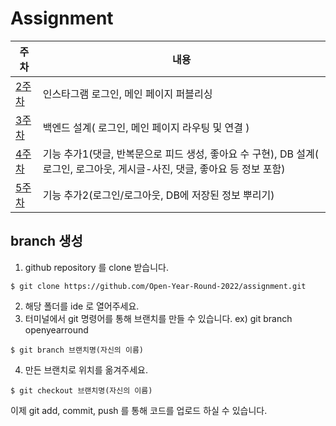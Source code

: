 # Assignment
주차 | 내용 
--------|-----------
[2주차](https://github.com/Open-Year-Round-2022/assignment/blob/main/week2)|인스타그램 로그인, 메인 페이지 퍼블리싱
[3주차](https://github.com/Open-Year-Round-2022/assignment/blob/main/week3)|백엔드 설계( 로그인, 메인 페이지 라우팅 및 연결 )
[4주차](https://github.com/Open-Year-Round-2022/assignment/blob/main/week4)|기능 추가1(댓글, 반복문으로 피드 생성, 좋아요 수 구현), DB 설계( 로그인, 로그아웃, 게시글-사진, 댓글, 좋아요 등 정보 포함)
[5주차](https://github.com/Open-Year-Round-2022/assignment/blob/main/week5)|기능 추가2(로그인/로그아웃, DB에 저장된 정보 뿌리기)

## branch 생성
1. github repository 를 clone 받습니다.

```git
$ git clone https://github.com/Open-Year-Round-2022/assignment.git
```

2. 해당 폴더를 ide 로 열어주세요.
3. 터미널에서 git 명령어를 통해 브랜치를 만들 수 있습니다.
ex) git branch openyearround
```git
$ git branch 브랜치명(자신의 이름)
```
4. 만든 브랜치로 위치를 옮겨주세요.
```git
$ git checkout 브랜치명(자신의 이름)
```

이제 git add, commit, push 를 통해 코드를 업로드 하실 수 있습니다.